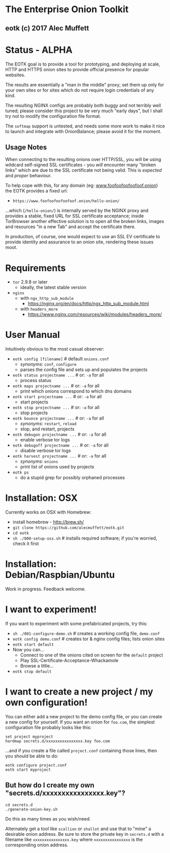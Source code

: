 # The Enterprise Onion Toolkit
## eotk (c) 2017 Alec Muffett

# Status - ALPHA

The EOTK goal is to provide a tool for prototyping, and deploying at
scale, HTTP and HTTPS onion sites to provide official presence for
popular websites.

The results are essentially a "man in the middle" proxy; set them up
only for your own sites or for sites which do not require login
credentials of any kind.

The resulting NGINX configs are probably both buggy and not terribly
well tuned; please consider this project to be very much "early days",
but I shall try not to modify the configuration file format.

The `softmap` support is untested, and needs some more work to make it
nice to launch and integrate with OnionBalance; please avoid it for
the moment.

## Usage Notes

When connecting to the resulting onions over HTTP/SSL, you will be
using wildcard self-signed SSL certificates - you *will* encounter
many "broken links" which are due to the SSL certificate not being
valid.  This is *expected* and *proper* behaviour.

To help cope with this, for any domain (eg:
www.foofoofoofoofoof.onion) the EOTK provides a fixed url:

* `https://www.foofoofoofoofoof.onion/hello-onion/`

...which (`/hello-onion/`) is internally served by the NGINX proxy and
provides a stable, fixed URL for SSL certificate acceptance; inside
TorBrowser another effective solution is to open all the broken links,
images and resources "in a new Tab" and accept the certificate there.

In production, of course, one would expect to use an SSL EV
certificate to provide identity and assurance to an onion site,
rendering these issues moot.

# Requirements

* `tor` 2.9.8 or later
  * ideally, the latest stable version
* `nginx`
  * with `ngx_http_sub_module`
    * https://nginx.org/en/docs/http/ngx_http_sub_module.html
  * with `headers_more`
    * https://www.nginx.com/resources/wiki/modules/headers_more/

# User Manual

Intuitively obvious to the most casual observer:

* `eotk config [filename]` # default `onions.conf`
  * *synonyms:* `conf`, `configure`
  * parses the config file and sets up and populates the projects
* `eotk status projectname ...` # or: `-a` for all
  * process status
* `eotk maps projectname ...` # or: `-a` for all
  * print which onions correspond to which dns domains
* `eotk start projectname ...` # or: `-a` for all
  * start projects
* `eotk stop projectname ...` # or: `-a` for all
  * stop projects
* `eotk bounce projectname ...` # or: `-a` for all
  * *synonyms:* `restart`, `reload`
  * stop, and restart, projects
* `eotk debugon projectname ...` # or: `-a` for all
  * enable verbose tor logs
* `eotk debugoff projectname ...` # or: `-a` for all
  * disable verbose tor logs
* `eotk harvest projectname ...` # or: `-a` for all
  * *synonyms:* `onions`
  * print list of onions used by projects
* `eotk ps`
  * do a stupid grep for possibly orphaned processes

# Installation: OSX

Currently works on OSX with Homebrew:

* install homebrew - http://brew.sh/
* `git clone https://github.com/alecmuffett/eotk.git`
* `cd eotk`
* `sh ./000-setup-osx.sh` # installs required software; if you're worried, check it first

# Installation: Debian/Raspbian/Ubuntu

Work in progress. Feedback welcome.

# I want to experiment!

If you want to experiment with some prefabricated projects, try this:

* `sh ./001-configure-demo.sh` # creates a working config file, `demo.conf`
* `eotk config demo.conf` # creates tor & nginx config files; lists onion sites
* `eotk start default`
* Now you can...
  * Connect to one of the onions cited on screen for the `default` project
  * Play SSL-Certificate-Acceptance-Whackamole
  * Browse a little...
* `eotk stop default`

# I want to create a new project / my own configuration!

You can either add a new project to the demo config file, or you can
create a new config for yourself.  If you want an onion for `foo.com`,
the simplest configuration file probably looks like this:

```
set project myproject
hardmap secrets.d/xxxxxxxxxxxxxxxx.key foo.com
```

...and if you create a file called `project.conf` containing those
lines, then you should be able to do:

```
eotk configure project.conf
eotk start myproject
```

## But how do I create my own "secrets.d/xxxxxxxxxxxxxxxx.key"?

```
cd secrets.d
./generate-onion-key.sh
```

Do this as many times as you wish/need.

Alternately get a tool like `scallion` or `shallot` and use that to "mine" a desirable onion address. Be sure to store the private key in `secrets.d` with a filename like `xxxxxxxxxxxxxxxx.key` where `xxxxxxxxxxxxxxxx` is the corresponding onion address.

